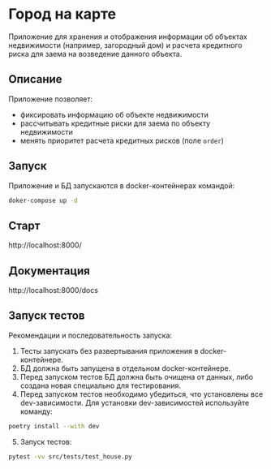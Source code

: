 # Город на карте
Приложение для хранения и отображения информации об объектах недвижимости (например, загородный дом) и расчета кредитного риска для заема на возведение данного объекта. 

## Описание
Приложение позволяет:
- фиксировать информацию об объекте недвижимости
- рассчитывать кредитные риски для заема по объекту недвижимости
- менять приоритет расчета кредитных рисков (поле `order`) 

## Запуск
Приложение и БД запускаются в docker-контейнерах командой:
```bash
doker-compose up -d
```

## Старт
http://localhost:8000/

## Документация
http://localhost:8000/docs

## Запуск тестов
Рекомендации и последовательность запуска:
1. Тесты запускать без развертывания приложения в docker-контейнере.
2. БД должна быть запущена в отдельном docker-контейнере.
3. Перед запуском тестов БД должна быть очищена от данных, либо создана новая специально для тестирования.
4. Перед запуском тестов необходимо убедиться, что установлены все dev-зависимости. 
Для установки dev-зависимостей используйте команду:
```bash
poetry install --with dev
```
5. Запуск тестов:
```bash
pytest -vv src/tests/test_house.py
```